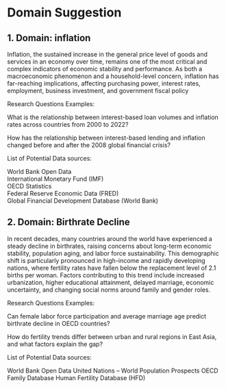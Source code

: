 # Domain Suggestion

## 1. Domain: inflation

Inflation, the sustained increase in the general price level of goods and services
in an economy over time, remains one of the most critical and complex indicators
of economic stability and performance. As both a macroeconomic phenomenon and a
household-level concern, inflation has far-reaching implications, affecting
purchasing power, interest rates, employment, business investment, and government
fiscal policy

Research Questions Examples:

What is the relationship between interest-based loan volumes and inflation rates
across countries from 2000 to 2022?

How has the relationship between interest-based lending and inflation changed
before and after the 2008 global financial crisis?  

List of Potential Data sources:

World Bank Open Data  
International Monetary Fund (IMF)  
OECD Statistics  
Federal Reserve Economic Data (FRED)  
Global Financial Development Database (World Bank)

## 2. Domain: Birthrate Decline

In recent decades, many countries around the world have experienced a steady
decline in birthrates, raising concerns about long-term economic stability,
population aging, and labor force sustainability. This demographic shift is
particularly pronounced in high-income and rapidly developing nations, where
fertility rates have fallen below the replacement level of 2.1 births per woman.
Factors contributing to this trend include increased urbanization, higher
educational attainment, delayed marriage, economic uncertainty, and changing
social norms around family and gender roles.

Research Questions Examples:

Can female labor force participation and average marriage age predict birthrate
decline in OECD countries?

How do fertility trends differ between urban and rural regions in East Asia, and
what factors explain the gap?

List of Potential Data sources:

World Bank Open Data
United Nations – World Population Prospects
OECD Family Database
Human Fertility Database (HFD)
